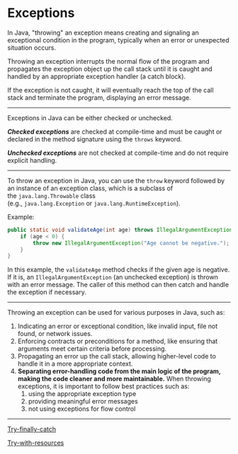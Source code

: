 # Exceptions

In Java, "throwing" an exception means creating and signaling an exceptional condition in the program, typically when an error or unexpected situation occurs.

Throwing an exception interrupts the normal flow of the program and propagates the exception object up the call stack until it is caught and handled by an appropriate exception handler (a catch block).

If the exception is not caught, it will eventually reach the top of the call stack and terminate the program, displaying an error message.

---

Exceptions in Java can be either checked or unchecked.

***Checked exceptions*** are checked at compile-time and must be caught or declared in the method signature using the `throws` keyword.

***Unchecked exceptions*** are not checked at compile-time and do not require explicit handling.

---

To throw an exception in Java, you can use the `throw` keyword followed by an instance of an exception class, which is a subclass of the `java.lang.Throwable` class (e.g., `java.lang.Exception` or `java.lang.RuntimeException`).

Example:

```java
public static void validateAge(int age) throws IllegalArgumentException {
    if (age < 0) {
        throw new IllegalArgumentException("Age cannot be negative.");
    }
}

```

In this example, the `validateAge` method checks if the given age is negative.
If it is, an `IllegalArgumentException` (an unchecked exception) is thrown with an error message. The caller of this method can then catch and handle the exception if necessary.

---

Throwing an exception can be used for various purposes in Java, such as:

1. Indicating an error or exceptional condition, like invalid input, file not found, or network issues.
2. Enforcing contracts or preconditions for a method, like ensuring that arguments meet certain criteria before processing.
3. Propagating an error up the call stack, allowing higher-level code to handle it in a more appropriate context.
4. **Separating error-handling code from the main logic of the program, making the code cleaner and more maintainable.**
When throwing exceptions, it is important to follow best practices such as:
    1. using the appropriate exception type
    2. providing meaningful error messages
    3. not using exceptions for flow control

---

[Try-finally-catch](Try-finally-catch.md)

[Try-with-resources](Try-with-resources.md)